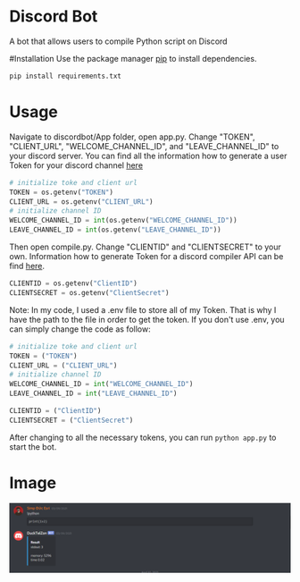 # Discord Bot
A  bot that allows users to compile Python script on Discord


#Installation
Use the package manager [pip](https://pip.pypa.io/en/stable/) to install dependencies.

```bash
pip install requirements.txt
```

# Usage

Navigate to discordbot/App folder, open app.py. Change "TOKEN", "CLIENT_URL", "WELCOME_CHANNEL_ID", and "LEAVE_CHANNEL_ID" to your discord server.
You can find all the information how to generate a user Token for your discord channel [here](https://discord.com/developers/)

```python
# initialize toke and client url
TOKEN = os.getenv("TOKEN")
CLIENT_URL = os.getenv("CLIENT_URL")
# initialize channel ID
WELCOME_CHANNEL_ID = int(os.getenv("WELCOME_CHANNEL_ID"))
LEAVE_CHANNEL_ID = int(os.getenv("LEAVE_CHANNEL_ID"))
```
Then open compile.py. Change "CLIENTID" and "CLIENTSECRET" to your own. Information how to generate Token for a discord compiler API can be find [here](https://www.jdoodle.com/).

```python
CLIENTID = os.getenv("ClientID")
CLIENTSECRET = os.getenv("ClientSecret")
```

Note: In my code, I used a .env file to store all of my Token. That is why I have the path to the file in order to get the token. If you don't use .env, you can simply change the code as follow:

```python
# initialize toke and client url
TOKEN = ("TOKEN")
CLIENT_URL = ("CLIENT_URL")
# initialize channel ID
WELCOME_CHANNEL_ID = int("WELCOME_CHANNEL_ID")
LEAVE_CHANNEL_ID = int("LEAVE_CHANNEL_ID")
```

```python
CLIENTID = ("ClientID")
CLIENTSECRET = ("ClientSecret")
```

After changing to all the necessary tokens, you can run ```python app.py``` to start the bot.

# Image

![Test](/Image/test.png)